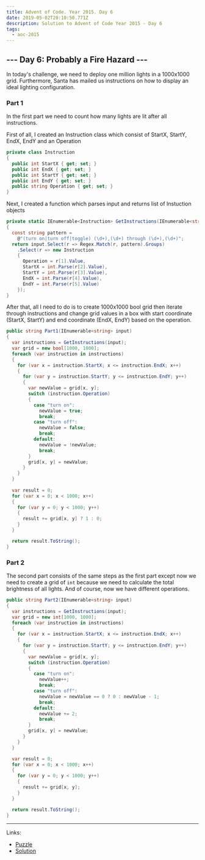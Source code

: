 ```yaml
---
title: Advent of Code. Year 2015. Day 6
date: 2019-05-02T20:10:50.771Z
description: Solution to Advent of Code Year 2015 - Day 6
tags:
  - aoc-2015
---
```

## --- Day 6: Probably a Fire Hazard ---

In today's challenge, we need to deploy one million lights in a 1000x1000 grid. Furthermore, Santa has mailed us instructions on how to display an ideal lighting configuration.

### Part 1

In the first part we need to count how many lights are lit after all instructions.

First of all, I created an Instruction class which consist of StartX, StartY, EndX, EndY and an Operation

```csharp
private class Instruction
{
  public int StartX { get; set; }
  public int EndX { get; set; }
  public int StartY { get; set; }
  public int EndY { get; set; }
  public string Operation { get; set; }
}
```

Next, I created a function which parses input and returns list of Instuction objects

```csharp
private static IEnumerable<Instruction> GetInstructions(IEnumerable<string> input)
{
  const string pattern = 
    @"(turn on|turn off|toggle) (\d+),(\d+) through (\d+),(\d+)";
  return input.Select(r => Regex.Match(r, pattern).Groups)
    .Select(r => new Instruction
    {
      Operation = r[1].Value,
      StartX = int.Parse(r[2].Value),
      StartY = int.Parse(r[3].Value),
      EndX = int.Parse(r[4].Value),
      EndY = int.Parse(r[5].Value)
    });
}
```

After that, all I need to do is to create 1000x1000 bool grid then iterate through instructions and change grid values in a box with start coordinate (StartX, StartY) and end coordinate (EndX, EndY) based on the operation. 

```csharp
public string Part1(IEnumerable<string> input)
{
  var instructions = GetInstructions(input);
  var grid = new bool[1000, 1000];
  foreach (var instruction in instructions)
  {
    for (var x = instruction.StartX; x <= instruction.EndX; x++)
    {
      for (var y = instruction.StartY; y <= instruction.EndY; y++)
      {
        var newValue = grid[x, y];
        switch (instruction.Operation)
        {
          case "turn on":
            newValue = true;
            break;
          case "turn off":
            newValue = false;
            break;
          default:
            newValue = !newValue;
            break;
        }
        grid[x, y] = newValue;
      }
    }
  }
  
  var result = 0;
  for (var x = 0; x < 1000; x++)
  {
    for (var y = 0; y < 1000; y++)
    {
      result += grid[x, y] ? 1 : 0;
    }
  }

  return result.ToString();
}
```

### Part 2

The second part consists of the same steps as the first part except now we need to create a grid of `int` because we need to calculate the total brightness of all lights. And of course, now we have different operations.

```csharp
public string Part2(IEnumerable<string> input)
{
  var instructions = GetInstructions(input);
  var grid = new int[1000, 1000];
  foreach (var instruction in instructions)
  {
    for (var x = instruction.StartX; x <= instruction.EndX; x++)
    {
      for (var y = instruction.StartY; y <= instruction.EndY; y++)
      {
        var newValue = grid[x, y];
        switch (instruction.Operation)
        {
          case "turn on":
            newValue++;
            break;
          case "turn off":
            newValue = newValue == 0 ? 0 : newValue - 1;
            break;
          default:
            newValue += 2;
            break;
        }
        grid[x, y] = newValue;
      }
    }
  }

  var result = 0;
  for (var x = 0; x < 1000; x++)
  {
    for (var y = 0; y < 1000; y++)
    {
      result += grid[x, y];
    }
  }

  return result.ToString();
}
```

- - -

Links:
* [Puzzle](https://adventofcode.com/2015/day/6)
* [Solution](https://github.com/PDmatrix/advent-of-code/tree/master/CSharp/Solutions/2015/6)
